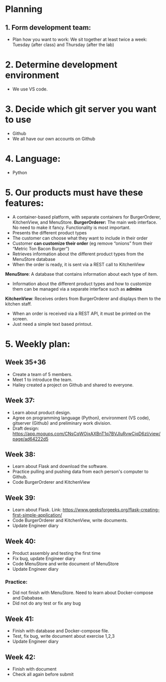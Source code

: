 # Planning
## 1. Form development team:
- Plan how you want to work: We sit together at least twice a week: Tuesday (after class) and Thursday (after the lab)

# 2. Determine development environment
- We use VS code.

# 3. Decide which git server you want to use
- Github
- We all have our own accounts on Github

# 4. Language:
- Python

# 5. Our products must have these features:
- A container-based platform, with separate containers for BurgerOrderer, KitchenView, and MenuStore.
**BurgerOrderer:** The main web interface. No need to make it fancy. Functionality is most important.
- Presents the different product types
- The customer can choose what they want to include in their order
- Customer **can customize their order** (eg remove “onions” from their “Metric Ton Bacon Burger”)
- Retrieves information about the different product types from the MenuStore database
- When the order is ready, it is sent via a REST call to KitchenView

**MenuStore**: A database that contains information about each type of item.
- Information about the different product types and how to customize them can be managed via a separate interface such as **admins**

**KitchenView**: Receives orders from BurgerOrderer and displays them to the kitchen staff.
- When an order is received via a REST API, it must be printed on the screen.
- Just need a simple text based printout.

# 5. Weekly plan:
## Week 35+36
- Create a team of 5 members.
- Meet 1 to introduce the team.
- Hailey created a project on Github and shared to everyone.

## Week 37:
- Learn about product design.
- Agree on programming language (Python), environment (VS code), gitserver (Github) and preliminary work division.
- Draft design:
  <https://app.moqups.com/CNsCqWOjxAXBnT1q7BVJIuRvwCjqD6zl/view/page/ad64222d5>
## Week 38:
- Learn about Flask and download the software.
- Practice pulling and pushing data from each person's computer to Github.
- Code BurgerOrderer and KitchenView

## Week 39:
- Learn about Flask. Link: <https://www.geeksforgeeks.org/flask-creating-first-simple-application/>
- Code BurgerOrderer and KitchenView, write documents.
- Update Engineer diary
## Week 40:
- Product assembly and testing the first time
- Fix bug, update Engineer diary
- Code MenuStore and write document of MenuStore
- Update Engineer diary
### Practice:
- Did not finish with MenuStore. Need to learn about Docker-compose and Dababase.
- Did not do any test or fix any bug
## Week 41:
- Finish with database and Docker-compose file.
- Test, fix bug, write document about exercise 1,2,3
- Update Engineer diary
## Week 42:
- Finish with document
- Check all again before submit

